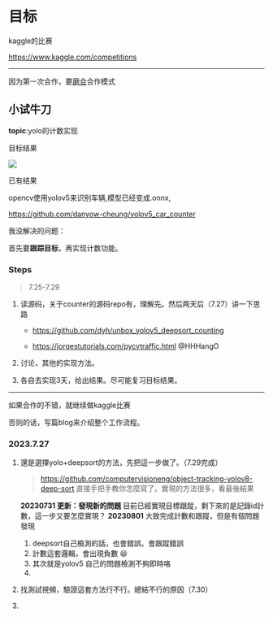 # 目标

kaggle的比赛

https://www.kaggle.com/competitions

----

因为第一次合作，要<u>磨合</u>合作模式



## 小试牛刀

**topic**:yolo的计数实现

目标结果

<img src = 'https://miro.medium.com/v2/resize:fit:1400/1*DRr0eqS8e8fzT33ZAhXPQA.gif'>



已有结果

opencv使用yolov5来识别车辆,模型已经变成.onnx,

https://github.com/danyow-cheung/yolov5_car_counter



我没解决的问题：

首先要**跟踪目标**，再实现计数功能。



### Steps

> 7.25-7.29

1. 读源码，关于counter的源码repo有，理解先。然后两天后（7.27）讲一下思路

   - https://github.com/dyh/unbox_yolov5_deepsort_counting

   - https://jorgestutorials.com/pycvtraffic.html @HHHangO

     

2. 讨论，其他的实现方法。

3. 各自去实现3天，给出结果。尽可能复习目标结果。

   

---

如果合作的不错，就继续做kaggle比赛

否则的话，写篇blog来介绍整个工作流程。





### 2023.7.27

1. 還是選擇yolo+deepsort的方法，先把這一步做了。（7.29完成）

   >  https://github.com/computervisioneng/object-tracking-yolov8-deep-sort 直接手把手教你怎麼寫了。實現的方法很多，看最後結果


   **20230731 更新：發現新的問題**
   目前已經實現目標跟蹤，剩下來的是記錄id計數，這一步又要怎麼實現？
   **20230801**
   大致完成計數和跟蹤，但是有個問題發現
   1. deepsort自己檢測的話，也會錯誤。會跟蹤錯誤
   2. 計數這套邏輯，會出現負數 😆
   3. 其次就是yolov5 自己的問題檢測不夠即時咯
   4. 

2. 找測試視頻，驗證這套方法行不行。總結不行的原因（7.30）

3. 

   





